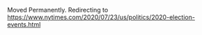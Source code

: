 Moved Permanently. Redirecting to
https://www.nytimes.com/2020/07/23/us/politics/2020-election-events.html
